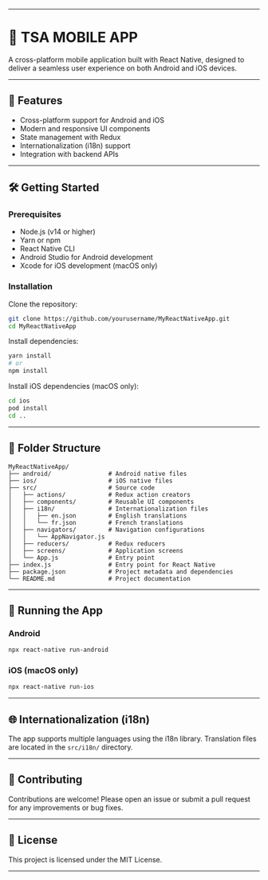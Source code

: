 
---

# 📱 TSA MOBILE APP

A cross-platform mobile application built with React Native, designed to deliver a seamless user experience on both Android and iOS devices.

---

## 🚀 Features

- Cross-platform support for Android and iOS
- Modern and responsive UI components
- State management with Redux
- Internationalization (i18n) support
- Integration with backend APIs

---

## 🛠️ Getting Started

### Prerequisites

- Node.js (v14 or higher)
- Yarn or npm
- React Native CLI
- Android Studio for Android development
- Xcode for iOS development (macOS only)

### Installation

Clone the repository:


```bash
git clone https://github.com/yourusername/MyReactNativeApp.git
cd MyReactNativeApp
```


Install dependencies:


```bash
yarn install
# or
npm install
```


Install iOS dependencies (macOS only):


```bash
cd ios
pod install
cd ..
```


---

## 📂 Folder Structure


```plaintext
MyReactNativeApp/
├── android/                # Android native files
├── ios/                    # iOS native files
├── src/                    # Source code
│   ├── actions/            # Redux action creators
│   ├── components/         # Reusable UI components
│   ├── i18n/               # Internationalization files
│   │   ├── en.json         # English translations
│   │   └── fr.json         # French translations
│   ├── navigators/         # Navigation configurations
│   │   └── AppNavigator.js
│   ├── reducers/           # Redux reducers
│   ├── screens/            # Application screens
│   └── App.js              # Entry point
├── index.js                # Entry point for React Native
├── package.json            # Project metadata and dependencies
└── README.md               # Project documentation
```


---

## 📱 Running the App

### Android


```bash
npx react-native run-android
```


### iOS (macOS only)


```bash
npx react-native run-ios
```


---

## 🌐 Internationalization (i18n)

The app supports multiple languages using the i18n library. Translation files are located in the `src/i18n/` directory.

---

## 🤝 Contributing

Contributions are welcome! Please open an issue or submit a pull request for any improvements or bug fixes.

---

## 📄 License

This project is licensed under the MIT License.

---
